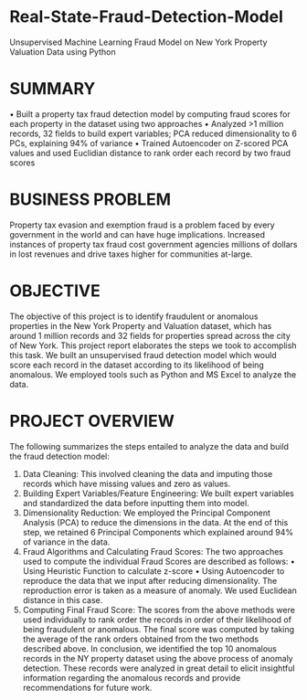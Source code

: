 # Real-State-Fraud-Detection-Model
Unsupervised Machine Learning Fraud Model on New York Property Valuation Data using Python

# SUMMARY
• Built a property tax fraud detection model by computing fraud scores for each property in the dataset using two approaches
• Analyzed >1 million records, 32 fields to build expert variables; PCA reduced dimensionality to 6 PCs, explaining 94% of variance
• Trained Autoencoder on Z-scored PCA values and used Euclidian distance to rank order each record by two fraud scores

# BUSINESS PROBLEM
Property tax evasion and exemption fraud is a problem faced by every government in the world and can have huge implications. Increased instances of property tax fraud cost government agencies millions of dollars in lost revenues and drive taxes higher for communities at-large.

# OBJECTIVE
The objective of this project is to identify fraudulent or anomalous properties in the New York Property and Valuation dataset, which has around 1 million records and 32 fields for properties spread across the city of New York. This project report elaborates the steps we took to accomplish this task. We built an unsupervised fraud detection model which would score each record in the dataset according to its likelihood of being anomalous. We employed tools such as Python and MS Excel to analyze the data.

# PROJECT OVERVIEW
The following summarizes the steps entailed to analyze the data and build the fraud detection model:

1. Data Cleaning: This involved cleaning the data and imputing those records which have missing values and zero as values.
2. Building Expert Variables/Feature Engineering: We built expert variables and standardized the data before inputting them into model.
3. Dimensionality Reduction: We employed the Principal Component Analysis (PCA) to reduce the dimensions in the data. At the end of this step, we retained 6 Principal Components which explained around 94% of variance in the data.
4. Fraud Algorithms and Calculating Fraud Scores: The two approaches used to compute the individual Fraud Scores are described as follows:
• Using Heuristic Function to calculate z-score
• Using Autoencoder to reproduce the data that we input after reducing dimensionality. The reproduction error is taken as a measure of anomaly. We used Euclidean distance in this case.
5. Computing Final Fraud Score: The scores from the above methods were used individually to rank order the records in order of their likelihood of being fraudulent or anomalous. The final score was computed by taking the average of the rank orders obtained from the two methods described above.
In conclusion, we identified the top 10 anomalous records in the NY property dataset using the above process of anomaly detection. These records were analyzed in great detail to elicit insightful information regarding the anomalous records and provide recommendations for future work.
